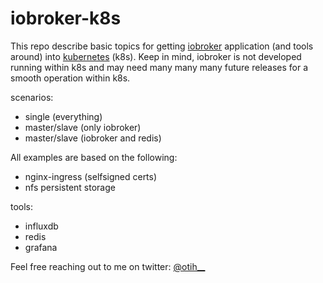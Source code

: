 # iobroker-k8s

This repo describe basic topics for getting [iobroker](https://www.iobroker.net/) application (and tools around) into [kubernetes](https://kubernetes.io) (k8s).
Keep in mind, iobroker is not developed running within k8s and may need many many many future releases for a smooth operation within k8s.

scenarios:
- single (everything)
- master/slave (only iobroker)
- master/slave (iobroker and redis)

All examples are based on the following:
- nginx-ingress (selfsigned certs)
- nfs persistent storage

tools:
- influxdb
- redis
- grafana

Feel free reaching out to me on twitter: [@otih__](https://twitter.com/otih__)
